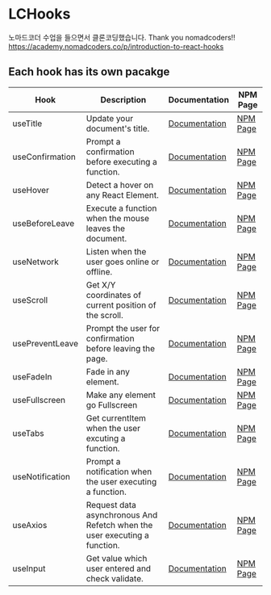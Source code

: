 # LCHooks

노마드코더 수업을 들으면서 클론코딩했습니다.
Thank you nomadcoders!!
https://academy.nomadcoders.co/p/introduction-to-react-hooks

## Each hook has its own pacakge

| Hook            | Description                                               | Documentation                                                                     | NPM Page                                                           |
| --------------- | --------------------------------------------------------- | --------------------------------------------------------------------------------- | ------------------------------------------------------------------ |
| useTitle        | Update your document's title.                             | [Documentation](https://github.com/Nnagman/looks/tree/master/useTitle)            | [NPM Page](https://www.npmjs.com/package/@lchooks/use-title)         |
| useConfirmation | Prompt a confirmation before executing a function.        | [Documentation](https://github.com/Nnagman/looks/tree/master/useConfirm)          | [NPM Page](https://www.npmjs.com/package/@lchooks/use-confirm)       |
| useHover        | Detect a hover on any React Element.                      | [Documentation](https://github.com/Nnagman/looks/tree/master/useHover)            | [NPM Page](https://www.npmjs.com/package/@lchooks/use-hover)         |
| useBeforeLeave  | Execute a function when the mouse leaves the document.    | [Documentation](https://github.com/Nnagman/looks/tree/master/useBeforeLeave)      | [NPM Page](https://www.npmjs.com/package/@lchooks/use-beforeLeave)  |
| useNetwork      | Listen when the user goes online or offline.              | [Documentation](https://github.com/Nnagman/looks/tree/master/useNetwork)          | [NPM Page](https://www.npmjs.com/package/@lchooks/use-network)       |
| useScroll       | Get X/Y coordinates of current position of the scroll.    | [Documentation](https://github.com/Nnagman/looks/tree/master/useScroll)           | [NPM Page](https://www.npmjs.com/package/@lchooks/use-scroll)        |
| usePreventLeave | Prompt the user for confirmation before leaving the page. | [Documentation](https://github.com/Nnagman/looks/tree/master/usePreventLeave)     | [NPM Page](https://www.npmjs.com/package/@lchooks/use-preventLeave) |
| useFadeIn       | Fade in any element.                                      | [Documentation](https://github.com/Nnagman/looks/tree/master/useFadeIn)           | [NPM Page](https://www.npmjs.com/package/@lchooks/use-fadeIn)       |
| useFullscreen   | Make any element go Fullscreen                            | [Documentation](https://github.com/Nnagman/looks/tree/master/useFullscreen)       | [NPM Page](https://www.npmjs.com/package/@lchooks/use-fullscreen)    |
| useTabs   | Get currentItem when the user excuting a function. | [Documentation](https://github.com/Nnagman/looks/tree/master/useTabs)       | [NPM Page](https://www.npmjs.com/package/@lchooks/use-tabs)    |
| useNotification   | Prompt a notification when the user executing a function. | [Documentation](https://github.com/Nnagman/looks/tree/master/useNotification)       | [NPM Page](https://www.npmjs.com/package/@lchooks/use-notification)    |
| useAxios   | Request data asynchronous And Refetch when the user executing a function.  | [Documentation](https://github.com/Nnagman/looks/tree/master/useAxios)       | [NPM Page](https://www.npmjs.com/package/@lchooks/use-axios)    |
| useInput   | Get value which user entered and check validate.  | [Documentation](https://github.com/Nnagman/looks/tree/master/useInput)       | [NPM Page](https://www.npmjs.com/package/@lchooks/use-input)    |
